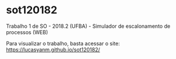 # sot120182
Trabalho 1 de SO - 2018.2 (UFBA) - Simulador de escalonamento de processos (WEB)

Para visualizar o trabalho, basta acessar o site: https://lucasyanm.github.io/sot120182/
